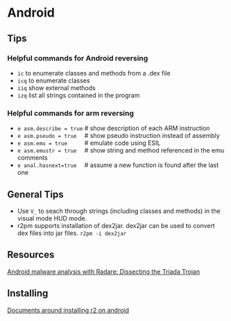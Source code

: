 <!-- TITLE: Android -->

# Android
## Tips
### Helpful commands for Android reversing
- `ic` to enumerate classes and methods from a .dex file
- `icq` to enumerate classes
- `iiq` show external methods
- `izq` list all strings contained in the program

### Helpful commands for arm reversing
- `e asm.describe = true`   # show description of each ARM instruction
- `e asm.pseudo = true  `   # show pseudo instruction instead of assembly
- `e asm.emu = true     `   # emulate code using ESIL
- `e asm.emustr = true  `   # show string and method referenced in the emu comments
- `e anal.hasnext=true  `   # assume a new function is found after the last one

## General Tips
- Use `V_` to seach through strings (including classes and methods) in the visual mode HUD mode. 
- r2pm supports installation of dex2jar. dex2jar can be used to convert dex files into jar files. `r2pm -i dex2jar`


## Resources
[Android malware analysis with Radare: Dissecting the Triada Trojan](https://www.nowsecure.com/blog/2016/11/21/android-malware-analysis-radare-triada-trojan/)

## Installing
[Documents around installing r2 on android](/home/misc/usage-examples#android)
